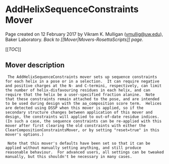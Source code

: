 # AddHelixSequenceConstraints Mover
Page created on 12 February 2017 by Vikram K. Mulligan (vmullig@uw.edu), Baker Laboratory.
*Back to [[Mover|Movers-RosettaScripts]] page.*

[[_TOC_]]

## Mover description

     The AddHelixSequenceConstraints mover sets up sequence constraints for each helix in a pose or in a selection.  It can require negative and positive charges at the N- and C-termini, respectively, can limit the number of helix-disfavouring residues in each helix, and can require that the helix be a user-specified fraction alanine.  Note that these constraints remain attached to the pose, and are intended to be used during design with the aa_composition score term.  Helices are detected using DSSP when this mover is applied, so if the secondary structure changes between application of this mover and design, the constraints will applied to out-of-date residue indices.  (In such a case, the sequence constraints can be re-applied with this mover after first clearing the old constraints with either the ClearCompositionConstraintsMover, or by setting "reset=true" in this mover's options.)

     Note that this mover's defaults have been set so that it can be applied without manually setting anything, and still produce reasonable behaviour.  For advanced users, all settings can be tweaked manually, but this shouldn't be necessary in many cases.



